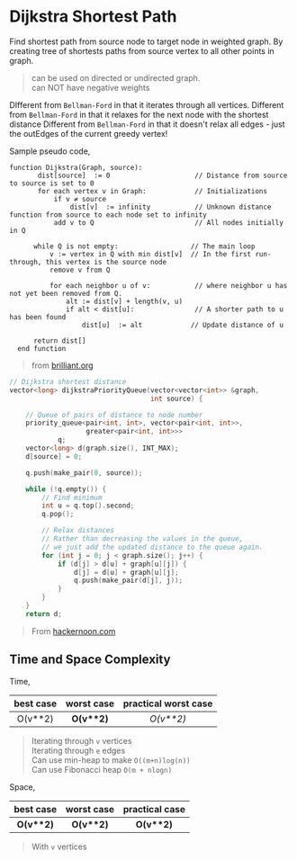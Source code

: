 # Dijkstra Shortest Path

Find shortest path from source node to target node in weighted graph.
By creating tree of shortests paths from source vertex to all other points in graph.
> can be used on directed or undirected graph.<br>
> can NOT have negative weights

DIfferent from `Bellman-Ford` in that it iterates through all vertices.
Different from `Bellman-Ford` in that it relaxes for the next node with the shortest distance
Different from `Bellman-Ford` in that it doesn't relax all edges - just the outEdges of the current greedy vertex!

Sample pseudo code,
```
function Dijkstra(Graph, source):
       dist[source]  := 0                     // Distance from source to source is set to 0
       for each vertex v in Graph:            // Initializations
           if v ≠ source
               dist[v]  := infinity           // Unknown distance function from source to each node set to infinity
           add v to Q                         // All nodes initially in Q

      while Q is not empty:                  // The main loop
          v := vertex in Q with min dist[v]  // In the first run-through, this vertex is the source node
          remove v from Q 

          for each neighbor u of v:           // where neighbor u has not yet been removed from Q.
              alt := dist[v] + length(v, u)
              if alt < dist[u]:               // A shorter path to u has been found
                  dist[u]  := alt            // Update distance of u 

      return dist[]
  end function
```
> from [brilliant.org][1]

```c++
// Dijkstra shortest distance
vector<long> dijkstraPriorityQueue(vector<vector<int>> &graph,
                                   int source) {

    // Queue of pairs of distance to node number
    priority_queue<pair<int, int>, vector<pair<int, int>>,
                   greater<pair<int, int>>>
            q;
    vector<long> d(graph.size(), INT_MAX);
    d[source] = 0;

    q.push(make_pair(0, source));

    while (!q.empty()) {
        // Find minimum
        int u = q.top().second;
        q.pop();

        // Relax distances
        // Rather than decreasing the values in the queue,
        // we just add the updated distance to the queue again.
        for (int j = 0; j < graph.size(); j++) {
            if (d[j] > d[u] + graph[u][j]) {
                d[j] = d[u] + graph[u][j];
                q.push(make_pair(d[j], j));
            }
        }
    }
    return d;
```
> From [hackernoon.com][2]

## Time and Space Complexity
Time,

best case | worst case | practical worst case
:---: | :---: | :---:
O(v**2) | __O(v**2)__ | _O(v**2)_
> Iterating through `v` vertices<br>
> Iterating through `e` edges<br>
> Can use min-heap to make `O((m+n)log(n))`<br>
> Can use Fibonacci heap `O(m + nlogn)`

Space,

best case | worst case | practical case
:---: | :---: | :---:
__O(v**2)__ | __O(v**2)__ | __O(v**2)__
> With `v` vertices

[1]: https://brilliant.org/wiki/dijkstras-short-path-finder/
[2]: https://hackernoon.com/shortest-and-longest-path-algorithms-job-interview-cheatsheet-2adc8e18869